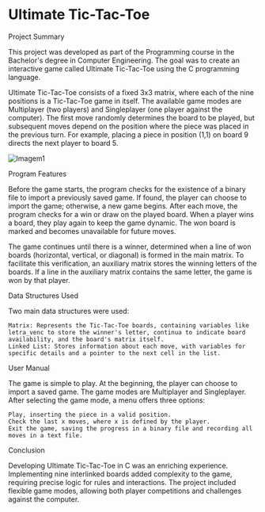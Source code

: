 # Ultimate Tic-Tac-Toe



Project Summary

This project was developed as part of the Programming course in the Bachelor's degree in Computer Engineering. The goal was to create an interactive game called Ultimate Tic-Tac-Toe using the C programming language.

Ultimate Tic-Tac-Toe consists of a fixed 3x3 matrix, where each of the nine positions is a Tic-Tac-Toe game in itself. The available game modes are Multiplayer (two players) and Singleplayer (one player against the computer). The first move randomly determines the board to be played, but subsequent moves depend on the position where the piece was placed in the previous turn. For example, placing a piece in position (1,1) on board 9 directs the next player to board 5.

![Imagem1](https://github.com/user-attachments/assets/1e70b71e-f693-4aa5-8db4-823de384433c)


Program Features

Before the game starts, the program checks for the existence of a binary file to import a previously saved game. If found, the player can choose to import the game; otherwise, a new game begins. After each move, the program checks for a win or draw on the played board. When a player wins a board, they play again to keep the game dynamic. The won board is marked and becomes unavailable for future moves.

The game continues until there is a winner, determined when a line of won boards (horizontal, vertical, or diagonal) is formed in the main matrix. To facilitate this verification, an auxiliary matrix stores the winning letters of the boards. If a line in the auxiliary matrix contains the same letter, the game is won by that player. 

Data Structures Used

Two main data structures were used:

    Matrix: Represents the Tic-Tac-Toe boards, containing variables like letra_venc to store the winner's letter, continua to indicate board availability, and the board's matrix itself.
    Linked List: Stores information about each move, with variables for specific details and a pointer to the next cell in the list.

User Manual

The game is simple to play. At the beginning, the player can choose to import a saved game. The game modes are Multiplayer and Singleplayer. After selecting the game mode, a menu offers three options:

    Play, inserting the piece in a valid position.
    Check the last x moves, where x is defined by the player.
    Exit the game, saving the progress in a binary file and recording all moves in a text file.

Conclusion

Developing Ultimate Tic-Tac-Toe in C was an enriching experience. Implementing nine interlinked boards added complexity to the game, requiring precise logic for rules and interactions. The project included flexible game modes, allowing both player competitions and challenges against the computer.

